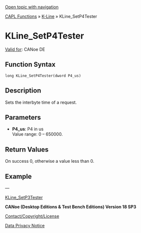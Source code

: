[Open topic with navigation](../../../../../CANoeDEFamily.htm#Topics/CAPLFunctions/KLine/Functions/CAPLfunctionKLineSetP4Tester.md)

[CAPL Functions](../../CAPLfunctions.md) » [K-Line](../CAPLfunctionsKLineOverview.md) » KLine_SetP4Tester

# KLine_SetP4Tester

[Valid for](../../../Shared/FeatureAvailability.md):  CANoe DE

## Function Syntax

```
long KLine_SetP4Tester(dword P4_us)
```

## Description

Sets the interbyte time of a request.

## Parameters

- **P4_us**: P4 in us  
  Value range: 0 – 650000.

## Return Values

On success 0, otherwise a value less than 0.

## Example

—

[KLine_SetP3Tester](CAPLfunctionKLineSetP3Tester.md)

**CANoe (Desktop Editions & Test Bench Editions) Version 18 SP3**

[Contact/Copyright/License](../../../Shared/ContactCopyrightLicense.md)

[Data Privacy Notice](https://www.vector.com/int/en/company/get-info/privacy-policy/)
